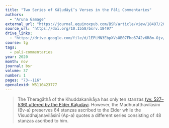 ```yaml
---
title: "Two Series of Kāḷudāyī’s Verses in the Pāli Commentaries"
authors:
  - "Aruna Gamage"
external_url: "https://journal.equinoxpub.com/BSR/article/view/18497/20852"
source_url: "https://doi.org/10.1558/bsrv.18497"
drive_links:
  - "https://drive.google.com/file/d/1EPLMN3EbpXVsOB07Fho6742v6R8m-Ojv/view?usp=drivesdk"
course: tg
tags:
  - pali-commentaries
year: 2020
month: nov
journal: bsr
volume: 37
number: 1
pages: "73--116"
openalexid: W3110423777
---
```


> The Theragāthā of the Khuddakanikāya has only ten stanzas 
[(vv. 527–536) uttered by the Elder Kāḷudāyī](https://suttacentral.net/thag10.1/en/sujato).
However, the Madhuratthavilāsinī (Bv-a) preserves 64 stanzas ascribed to the Elder while the Visuddhajanavilāsinī (Ap-a) quotes a different series consisting of 48 stanzas ascribed to him.

